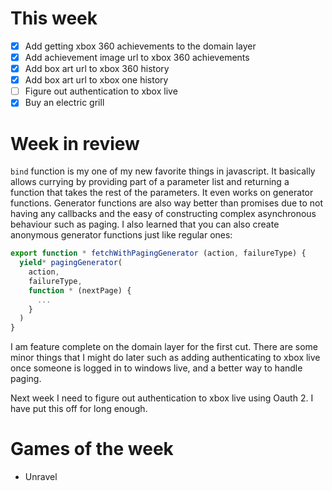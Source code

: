 # This week

- [x] Add getting xbox 360 achievements to the domain layer
- [x] Add achievement image url to xbox 360 achievements
- [x] Add box art url to xbox 360 history
- [x] Add box art url to xbox one history
- [ ] Figure out authentication to xbox live
- [x] Buy an electric grill

# Week in review

`bind` function is my one of my new favorite things in javascript. It basically allows currying by providing part of a parameter list and returning a function that takes the rest of the parameters. It even works on generator functions. Generator functions are also way better than promises due to not having any callbacks and the easy of constructing complex asynchronous behaviour such as paging. I also learned that you can also create anonymous generator functions just like regular ones:

``` javascript
export function * fetchWithPagingGenerator (action, failureType) {
  yield* pagingGenerator(
    action,
    failureType,
    function * (nextPage) {
      ...
    }
  )
}
```

I am feature complete on the domain layer for the first cut. There are some minor things that I might do later such as adding authenticating to xbox live once someone is logged in to windows live, and a better way to handle paging.

Next week I need to figure out authentication to xbox live using Oauth 2. I have put this off for long enough.

# Games of the week

- Unravel

